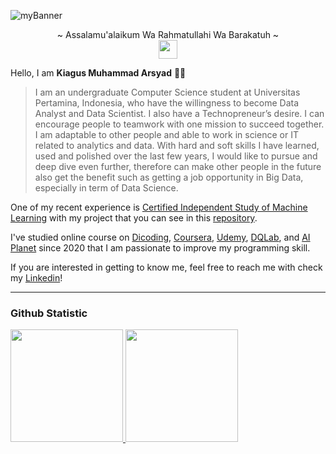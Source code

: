 <!--
**arsyadCode/arsyadCode** is a ✨ _special_ ✨ repository because its `README.md` (this file) appears on your GitHub profile.

Here are some ideas to get you started:

- 🔭 I’m currently working on ...
- 🌱 I’m currently learning ...
- 👯 I’m looking to collaborate on ...
- 🤔 I’m looking for help with ...
- 💬 Ask me about ...
- 📫 How to reach me: ...
- 😄 Pronouns: ...
- ⚡ Fun fact: ...
-->
![myBanner](https://imgur.com/a/2gRfjVx)


<p align="center">
    ~ Assalamu'alaikum Wa Rahmatullahi Wa Barakatuh ~
    <br>
        <img src="https://cdn.discordapp.com/emojis/829004143682650157.gif?" width="30"/>
    </br>
</p>

Hello, I am **Kiagus Muhammad Arsyad** 🙏🏻

> I am an undergraduate Computer Science student at Universitas Pertamina, Indonesia, who have the willingness to become Data Analyst and Data Scientist. I also have a Technopreneur’s desire. I can encourage people to teamwork with one mission to succeed together. I am adaptable to other people and able to work in science or IT related to analytics and data. With hard and soft skills I have learned, used and polished over the last few years, I would like to pursue and deep dive even further, therefore can make other people in the future also get the benefit such as getting a job opportunity in Big Data, especially in term of Data Science.

One of my recent experience is [Certified Independent Study of Machine Learning](https://www.linkedin.com/company/bangkit-academy/mycompany/) with my project that you can see in this [repository](https://github.com/arsyadCode/TuRu-ML_CC).

I've studied online course on [Dicoding](https://www.dicoding.com/), [Coursera](https://www.coursera.org/), [Udemy](https://www.udemy.com/), [DQLab](https://dqlab.id/), and [AI Planet](https://aiplanet.com/) since 2020 that I am passionate to improve my programming skill.

If you are interested in getting to know me, feel free to reach me with check my [Linkedin](https://www.linkedin.com/in/kmarsyad/)!

------------
### Github Statistic
<p align="left">
<a href="https://github.com/arsyadCode">
  <img height="180em" src="https://github-readme-stats-eight-theta.vercel.app/api?username=arsyadCode&show_icons=true&theme=algolia&include_all_commits=true&count_private=true"/>
  <img height="180em" src="https://github-readme-stats-eight-theta.vercel.app/api/top-langs/?username=arsyadCode&layout=compact&langs_count=8&theme=algolia"/>
</a>
</p>
